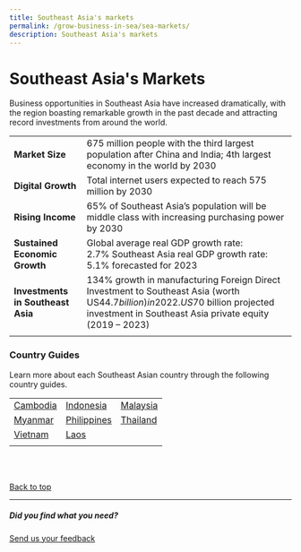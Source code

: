 ```yaml
---
title: Southeast Asia's markets
permalink: /grow-business-in-sea/sea-markets/
description: Southeast Asia's markets
---
```

# Southeast Asia's Markets
Business opportunities in Southeast Asia have increased dramatically, with the region boasting remarkable growth in the past decade and attracting record investments from around the world.



|  |  | 
| -------- | -------- | 
|<b>Market Size</b>| 675 million people with the third largest population after China and India; 4th largest economy in the world by 2030 | 
|<b>Digital Growth</b>|Total internet users expected to reach 575 million by 2030 | 
|<b>Rising Income</b>| 65% of Southeast Asia’s population will be middle class with increasing purchasing power by 2030 | 
|<b>Sustained Economic Growth</b>|  Global average real GDP growth rate: 2.7%&nbsp;Southeast Asia real GDP growth rate: 5.1%&nbsp;forecasted for 2023 | 
|<b>Investments in Southeast Asia</b>| 134% growth in manufacturing Foreign Direct Investment to Southeast Asia (worth US$44.7 billion) in 2022. US$70 billion projected investment in Southeast Asia private equity (2019 – 2023)    | 
| | | <br>


### Country Guides
Learn more about each Southeast Asian country through the following country guides.<br>

|  |  |  |
| -------- | -------- | -------- |
| [Cambodia](https://www.enterprisesg.gov.sg/Grow-Your-Business/go-global/market-guides/southeast-asia/Cambodia/overview)<br> | [Indonesia](https://www.enterprisesg.gov.sg/Grow-Your-Business/go-global/market-guides/southeast-asia/Indonesia/overview)<br> | [Malaysia](https://www.enterprisesg.gov.sg/Grow-Your-Business/go-global/market-guides/southeast-asia/malaysia/overview)<br>  |
| [Myanmar](https://www.enterprisesg.gov.sg/Grow-Your-Business/go-global/market-guides/southeast-asia/myanmar/overview)<br> | [Philippines](https://www.enterprisesg.gov.sg/Grow-Your-Business/go-global/market-guides/southeast-asia/philippines/overview)<br> |[Thailand](https://www.enterprisesg.gov.sg/Grow-Your-Business/go-global/market-guides/southeast-asia/thailand/overview)<br> |
| [Vietnam](https://www.enterprisesg.gov.sg/Grow-Your-Business/go-global/market-guides/southeast-asia/vietnam/overview)<br>  | [Laos](https://www.enterprisesg.gov.sg/Grow-Your-Business/go-global/market-guides/southeast-asia/Laos/overview) |  |
|  |  |  |

<br>
<br>

[Back to top](#southeast-asias-markets)
<br>
<hr>

##### Did you find what you need?
[Send us your feedback](https://form.gov.sg/642693623cb98f001239be0d)